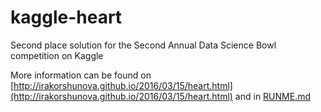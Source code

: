 # kaggle-heart

Second place solution for the Second Annual Data Science Bowl competition on Kaggle

More information can be found on [http://irakorshunova.github.io/2016/03/15/heart.html](http://irakorshunova.github.io/2016/03/15/heart.html) and in [RUNME.md](https://github.com/317070/kaggle-heart/blob/master/RUNME.md)